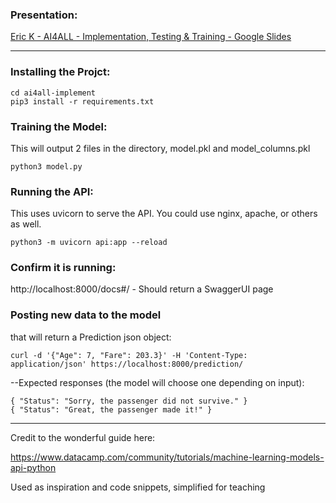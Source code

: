 ### Presentation:
[Eric K - AI4ALL - Implementation, Testing & Training - Google Slides](https://docs.google.com/presentation/d/1hlqt9qRm0NYSIJ-9ez6eRHGsAu_BUvc36eZbdJuq6MA/edit?usp=sharing)

-----

### Installing the Projct:
```
cd ai4all-implement
pip3 install -r requirements.txt
```
### Training the Model:
This will output 2 files in the directory, model.pkl and model_columns.pkl
```
python3 model.py
```


### Running the API:
This uses uvicorn to serve the API. You could use nginx, apache, or others as well.
```
python3 -m uvicorn api:app --reload
```


### Confirm it is running:
http://localhost:8000/docs#/ - Should return a SwaggerUI page


### Posting new data to the model
that will return a Prediction json object:

```
curl -d '{"Age": 7, "Fare": 203.3}' -H 'Content-Type: application/json' https://localhost:8000/prediction/
```

--Expected responses (the model will choose one depending on input):

```
{ "Status": "Sorry, the passenger did not survive." }
{ "Status": "Great, the passenger made it!" }
```



---
Credit to the wonderful guide here:

https://www.datacamp.com/community/tutorials/machine-learning-models-api-python

Used as inspiration and code snippets, simplified for teaching
